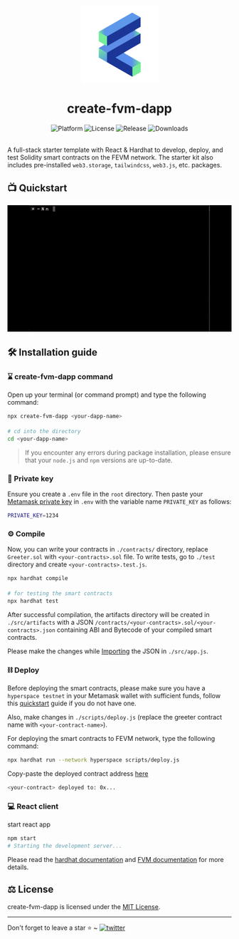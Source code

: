 <p align="center">
    <img align="center" src="/src/logo.png" width="175"></img>
</p>

<h1 align="center">create-fvm-dapp</h1>

<div align="center">
    <img src="https://img.shields.io/badge/platform-filecoin-blue.svg?style=flat-square" alt="Platform">
    <img src="https://img.shields.io/github/license/akhileshthite/create-fvm-dapp?color=orange&style=flat-square" alt="License">
    <img src="https://img.shields.io/github/v/release/akhileshthite/create-fvm-dapp?color=purple&style=flat-square" alt="Release">
    <img src="https://img.shields.io/npm/dw/create-fvm-dapp?style=flat-square" alt="Downloads">
</div><br>

A full-stack starter template with React & Hardhat to develop, deploy, and test Solidity smart contracts on the FEVM network. The starter kit also includes pre-installed `web3.storage`, `tailwindcss`, `web3.js`, etc. packages.

## 📺 Quickstart

<div align="center">
  <img src="/demo.gif" />
</div>

## 🛠️ Installation guide

### ⌛️ create-fvm-dapp command

Open up your terminal (or command prompt) and type the following command:

```sh
npx create-fvm-dapp <your-dapp-name>

# cd into the directory
cd <your-dapp-name>
```

> If you encounter any errors during package installation, please ensure that your `node.js` and `npm` versions are up-to-date.

### 🔑 Private key

Ensure you create a `.env` file in the `root` directory. Then paste your [Metamask private key](https://metamask.zendesk.com/hc/en-us/articles/360015289632-How-to-export-an-account-s-private-key) in `.env` with the variable name `PRIVATE_KEY` as follows:

```sh
PRIVATE_KEY=1234
```

### ⚙️ Compile

Now, you can write your contracts in `./contracts/` directory, replace `Greeter.sol` with `<your-contracts>.sol` file. To write tests, go to `./test` directory and create `<your-contracts>.test.js`.

```sh
npx hardhat compile

# for testing the smart contracts
npx hardhat test
```

After successful compilation, the artifacts directory will be created in `./src/artifacts` with a JSON `/contracts/<your-contracts>.sol/<your-contracts>.json` containing ABI and Bytecode of your compiled smart contracts.

Please make the changes while [Importing](https://github.com/akhileshthite/create-fvm-dapp/blob/670b4561e7da5db6faa121f2664c427b8427da60/src/App.js#L9) the JSON in `./src/app.js`.

### ⛓️ Deploy

Before deploying the smart contracts, please make sure you have a `hyperspace testnet` in your Metamask wallet with sufficient funds, follow this [quickstart](https://github.com/filecoin-project/testnet-hyperspace#quickstart) guide if you do not have one.

Also, make changes in `./scripts/deploy.js` (replace the greeter contract name with `<your-contract-name>`).

For deploying the smart contracts to FEVM network, type the following command:

```sh
npx hardhat run --network hyperspace scripts/deploy.js
```

Copy-paste the deployed contract address [here](https://github.com/akhileshthite/create-fvm-dapp/blob/27af748b814f3e1448db710af03f39d12464cc20/src/App.js#L32)

```sh
<your-contract> deployed to: 0x...
```

### 💻 React client

start react app

```sh
npm start
# Starting the development server...
```

Please read the [hardhat documentation](https://hardhat.org/hardhat-runner/docs/getting-started#quick-start) and [FVM documentation](https://docs.filecoin.io/developers/smart-contracts/filecoin-virtual-machine/) for more details.

## ⚖️ License

create-fvm-dapp is licensed under the [MIT License](https://github.com/akhileshthite/create-fvm-dapp/blob/main/LICENSE).

<hr>
Don't forget to leave a star ⭐️ ~ <a href="https://twitter.com/akhileshthite_" target="_blank"><img src="https://img.shields.io/twitter/follow/akhileshthite_?style=social" alt="twitter" /></a>
